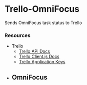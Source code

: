 Trello-OmniFocus
================

Sends OmniFocus task status to Trello


### Resources ###

- Trello
   - [Trello API Docs](https://trello.com/docs/api/index.html)
   - [Trello Client.js Docs](https://trello.com/docs/gettingstarted/clientjs.html)
   - [Trello Application Keys](https://trello.com/1/appKey/generate)
- OmniFocus
   - 